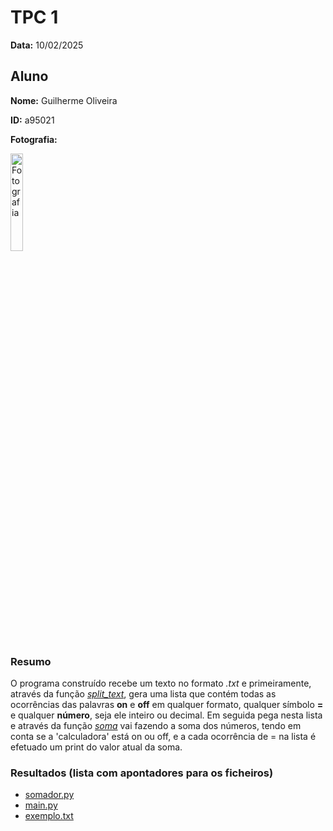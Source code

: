 # TPC 1

**Data:** 10/02/2025

## Aluno

**Nome:** Guilherme Oliveira

**ID:** a95021

**Fotografia:**

<img src=https://i.imgur.com/ag9VyrP.jpg alt="Fotografia" style="width:20%;">

### Resumo
O programa construído recebe um texto no formato _.txt_ e primeiramente, através da função [*split_text*](./somador.py#L4), gera uma lista que contém todas as ocorrências das palavras **on** e **off** em qualquer formato, qualquer símbolo **=** e qualquer **número**, seja ele inteiro ou decimal.
Em seguida pega nesta lista e através da função [*soma*](./somador.py#L10) vai fazendo a soma dos números, tendo em conta se a 'calculadora' está on ou off, e a cada ocorrência de = na lista é efetuado um print do valor atual da soma.

### Resultados (lista com apontadores para os ficheiros)

- [somador.py](./somador.py)
- [main.py](./main.py)
- [exemplo.txt](./exemplo.txt)